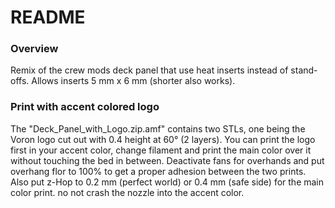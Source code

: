 # README

### Overview

Remix of the crew mods deck panel that use heat inserts instead of stand-offs. Allows inserts 5 mm x 6 mm (shorter also works).

### Print with accent colored logo
The "Deck_Panel_with_Logo.zip.amf" contains two STLs, one being the Voron logo cut out with 0.4 height at 60° (2 layers). You can print the logo first in your accent color, change filament and print the main color over it without touching the bed in between. Deactivate fans for overhands and put overhang flor to 100% to get a proper adhesion between the two prints. Also put z-Hop to 0.2 mm (perfect world) or 0.4 mm (safe side) for the main color print. no not crash the nozzle into the accent color.